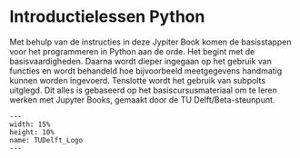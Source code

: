 # Introductielessen Python 

Met behulp van de instructies in deze Jypiter Book komen de basisstappen voor het programmeren in Python aan de orde. Het begint met de basisvaardigheden. Daarna wordt dieper ingegaan op het gebruik van functies en wordt behandeld hoe bijvoorbeeld meetgegevens handmatig kunnen worden ingevoerd. Tenslotte wordt het gebruik van subpolts uitglegd. Dit alles is gebaseerd op het basiscursusmateriaal om te leren werken met Jupyter Books, gemaakt door de TU Delft/Beta-steunpunt.


``` {figure} /figures/TUDelft_Logo.png
---
width: 15%
height: 10%
name: TUDelft_Logo
---

```

